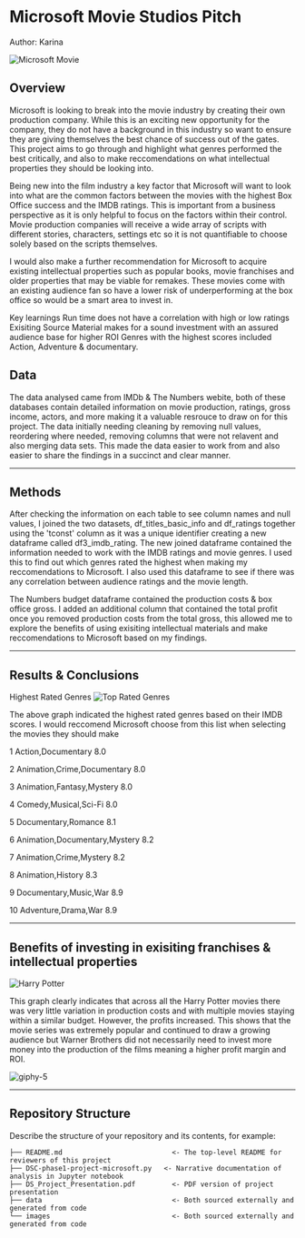 # Microsoft Movie Studios Pitch
Author: Karina

![Microsoft Movie](https://github.com/karinagillian/Microsoft-template/assets/152271088/1ed5c865-fabb-4044-a93e-bc9bfdf8cef5)

## Overview

Microsoft is looking to break into the movie industry by creating their own production company. While this is an exciting new opportunity for the company, they do not have a background in this industry so want to ensure they are giving themselves the best chance of success out of the gates. This project aims to go through and highlight what genres performed the best critically, and also to make reccomendations on what intellectual properties they should be looking into. 

Being new into the film industry a key factor that Microsoft will want to look into what are the common factors between the movies with the highest Box Office success and the IMDB ratings. This is important from a business perspective as it is only helpful to focus on the factors within their control. Movie production companies will receive a wide array of scripts with different stories, characters, settings etc so it is not quantifiable to choose solely based on the scripts themselves.

I would also make a further recommendation for Microsoft to acquire existing intellectual properties such as popular books, movie franchises and older properties that may be viable for remakes. These movies come with an existing audience fan so have a lower risk of underperforming at the box office so would be a smart area to invest in. 

Key learnings 
Run time does not have a correlation with high or low ratings
Exisiting Source Material makes for a sound investment with an assured audience base for higher ROI
Genres with the highest scores included Action, Adventure & documentary.

## Data

The data analysed came from IMDb & The Numbers webite, both of these databases contain detailed information on movie production, ratings, gross income, actors, and more making it a valuable resrouce to draw on for this project. 
The data initially needing cleaning by removing null values, reordering where needed, removing columns that were not relavent and also merging data sets. This made the data easier to work from and also easier to share the findings in a succinct and clear manner. 

***

## Methods

After checking the information on each table to see column names and null values, I joined the two datasets, df_titles_basic_info and df_ratings together using the 'tconst' column as it was a unique identifier creating a new dataframe called df3_imdb_rating. The new joined dataframe contained the information needed to work with the IMDB ratings and movie genres. I used this to find out which genres rated the highest when making my reccomendations to Microsoft. I also used this dataframe to see if there was any correlation between audience ratings and the movie length. 

The Numbers budget dataframe contained the production costs & box office gross. I added an additional column that contained the total profit once you removed production costs from the total gross, this allowed me to explore the benefits of using exisiting intellectual materials and make reccomendations to Microsoft based on my findings. 
***

## Results & Conclusions

Highest Rated Genres
![Top Rated Genres](https://github.com/karinagillian/Microsoft-template/assets/152271088/0f76f471-c289-477b-90d7-ccd42b260fb1)

The above graph indicated the highest rated genres based on their IMDB scores. I would reccomend Microsoft choose from this list when selecting the movies they should make 

1   Action,Documentary	8.0

2   Animation,Crime,Documentary	8.0

3	Animation,Fantasy,Mystery	8.0

4	Comedy,Musical,Sci-Fi	8.0

5	Documentary,Romance	8.1

6	Animation,Documentary,Mystery	8.2

7	Animation,Crime,Mystery	8.2

8	Animation,History	8.3

9	Documentary,Music,War	8.9

10	Adventure,Drama,War	8.9

***

## Benefits of investing in exisiting franchises & intellectual properties
![Harry Potter](https://github.com/karinagillian/Microsoft-template/assets/152271088/64dd6122-4b76-42ff-9fd7-3731af8e2333)

This graph clearly indicates that across all the Harry Potter movies there was very little variation in production costs and with multiple movies staying within a similar budget. However, the profits increased. This shows that the movie series was extremely popular and continued to draw a growing audience but Warner Brothers did not necessarily need to invest more money into the production of the films meaning a higher profit margin and ROI. 



![giphy-5](https://github.com/karinagillian/Microsoft-template/assets/152271088/5ac224ca-49d5-4132-b50c-2f8c3818d6e8)


***

## Repository Structure

Describe the structure of your repository and its contents, for example:

```
├── README.md                           <- The top-level README for reviewers of this project
├── DSC-phase1-project-microsoft.py   <- Narrative documentation of analysis in Jupyter notebook
├── DS_Project_Presentation.pdf         <- PDF version of project presentation
├── data                                <- Both sourced externally and generated from code
└── images                              <- Both sourced externally and generated from code
```
